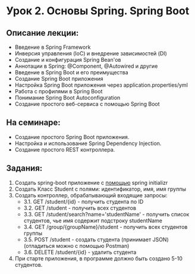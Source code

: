 # Урок 2. Основы Spring. Spring Boot

## Описание лекции:

- Введение в Spring Framework
- Инверсия управления (IoC) и внедрение зависимостей (DI)
- Создание и конфигурация Spring Bean'ов
- Аннотации в Spring: @Component, @Autowired и другие
- Введение в Spring Boot и его преимущества
- Создание Spring Boot приложения
- Настройка Spring Boot приложения через application.properties/yml
- Работа с профилями в Spring Boot
- Понимание Spring Boot Autoconfiguration
- Создание простого веб-сервиса с помощью Spring Boot


## На семинаре:

- Создание простого Spring Boot приложения.
- Настройка и использование Spring Dependency Injection.
- Создание простого REST контроллера.


## Задания:

1. Создать spring-boot приложение с [помощью](https://start.spring.io/) spring initializr
2. Создать Класс Student c полями: идентификатор, имя, имя группы
3. Создать контроллер, обрабатывающий входящие запросы:
    * 3.1. GET /student/{id} - получить студента по ID
    * 3.2. GET /student - получить всех студентов
    * 3.3. GET /student/search?name='studentName' - получить список студентов, чье имя содержит подстроку studentName
    * 3.4. GET /group/{groupName}/student - получить всех студентов группы
    * 3.5. POST /student - создать студента (принимает JSON) (отладиться можно с помощью Postman)
    * 3.6. DELETE /student/{id} - удалить студента
4. При старте приложения, в программе должно быть создано 5-10 студентов.

